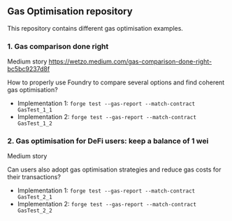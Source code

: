 ## Gas Optimisation repository

This repository contains different gas optimisation examples.

### 1. Gas comparison done right

Medium story https://wetzo.medium.com/gas-comparison-done-right-bc5bc9237d8f

How to properly use Foundry to compare several options and find coherent gas optimisation?

-   Implementation 1: `forge test --gas-report --match-contract GasTest_1_1`
-   Implementation 2: `forge test --gas-report --match-contract GasTest_1_2`

### 2. Gas optimisation for DeFi users: keep a balance of 1 wei

Medium story

Can users also adopt gas optimisation strategies and reduce gas costs for their transactions?

-   Implementation 1: `forge test --gas-report --match-contract GasTest_2_1`
-   Implementation 2: `forge test --gas-report --match-contract GasTest_2_2`

